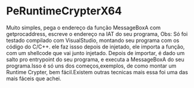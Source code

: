 # PeRuntimeCrypterX64
Muito simples, pega o endereço da função MessageBoxA com getprocaddress, escreve o endereço na IAT do seu programa, Obs: Só foi testado compilado com VisualStudio, montando seu programa com os código do C/C++. ele faz issso depois de injetado, ele importa a função, com um shellcode que vai junto injetado. Depois de importar, é dado um salto pro entrypoint do seu programa, e executa a MessageBoxA do seu programa.Isso é só uns dos começos,exemplos, de como montar um Runtime Crypter, bem fácil.Existem outras tecnicas mais essa foi uma das mais fáceis que achei.
